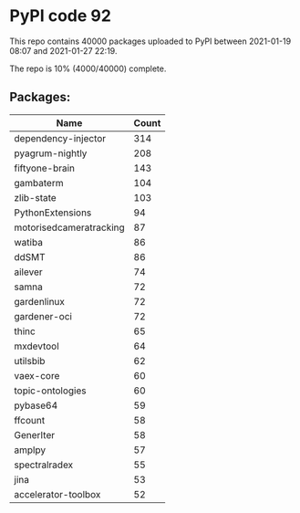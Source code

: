 # PyPI code 92

This repo contains 40000 packages uploaded to PyPI between 
2021-01-19 08:07 and 2021-01-27 22:19.

The repo is 10% (4000/40000) complete.

## Packages:

| Name  | Count |
| ----- | ----- |
| dependency-injector | 314 |
| pyagrum-nightly | 208 |
| fiftyone-brain | 143 |
| gambaterm | 104 |
| zlib-state | 103 |
| PythonExtensions | 94 |
| motorisedcameratracking | 87 |
| watiba | 86 |
| ddSMT | 86 |
| ailever | 74 |
| samna | 72 |
| gardenlinux | 72 |
| gardener-oci | 72 |
| thinc | 65 |
| mxdevtool | 64 |
| utilsbib | 62 |
| vaex-core | 60 |
| topic-ontologies | 60 |
| pybase64 | 59 |
| ffcount | 58 |
| GenerIter | 58 |
| amplpy | 57 |
| spectralradex | 55 |
| jina | 53 |
| accelerator-toolbox | 52 |


